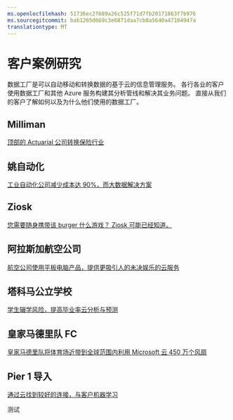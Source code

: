 ```yaml
---
ms.openlocfilehash: 51736ec2f689a26c525f71d7fb20171863f7b976
ms.sourcegitcommit: bab1265d669c3e6871daa7cb8a5640a47104947a
translationtype: MT
---
```

<properties 
    pageTitle="客户案例研究 |Microsoft Azure" 
    description="了解如何我们的一些客户已经使用 Azure 数据工厂。" 
    services="data-factory" 
    documentationCenter="" 
    authors="spelluru" 
    manager="jhubbard" 
    editor="monicar"/>

<tags 
    ms.service="data-factory" 
    ms.workload="data-services" 
    ms.tgt_pltfrm="na" 
    ms.devlang="na" 
    ms.topic="article" 
    ms.date="08/04/2015" 
    ms.author="spelluru"/>

# 客户案例研究

数据工厂是可以自动移动和转换数据的基于云的信息管理服务。 各行各业的客户使用数据工厂和其他 Azure 服务构建其分析管线和解决其业务问题。  直接从我们的客户了解如何以及为什么他们使用的数据工厂。

## Milliman

[顶部的 Actuarial 公司转换保险行业](https://customers.microsoft.com/Pages/CustomerStory.aspx?recid=20096)

## 姚自动化

[工业自动化公司减少成本达 90%，而大数据解决方案](https://customers.microsoft.com/Pages/CustomerStory.aspx?recid=18356)

## Ziosk

[您需要随身携带该 burger 什么游戏？ Ziosk 可能已经知道。](https://customers.microsoft.com/Pages/CustomerStory.aspx?recid=18294)

## 阿拉斯加航空公司

[航空公司使用平板电脑产品，提供更吸引人的未决娱乐的云服务](https://customers.microsoft.com/Pages/CustomerStory.aspx?recid=19357)

## 塔科马公立学校

[学生辍学风险，提高毕业率云分析与预测](https://customers.microsoft.com/Pages/CustomerStory.aspx?recid=20703)

## 皇家马德里队 FC

[皇家马德里队将体育场近带到全球范围内利用 Microsoft 云 450 万个风扇](https://customers.microsoft.com/Pages/CustomerStory.aspx?recid=20522)

## Pier 1 导入

[通过云找到较好的连接，与客户机器学习](https://customers.microsoft.com/Pages/CustomerStory.aspx?recid=11257)

测试
